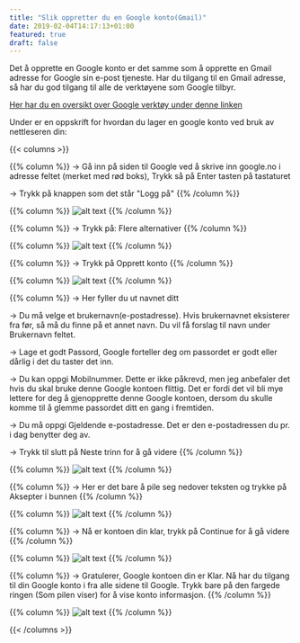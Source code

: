 ```yaml
---
title: "Slik oppretter du en Google konto(Gmail)"
date: 2019-02-04T14:17:13+01:00
featured: true
draft: false
---
```

Det å opprette en Google konto er det samme som å opprette en Gmail adresse for Google sin e-post tjeneste. Har du tilgang til en Gmail adresse, så har du god tilgang til alle de verktøyene som Google tilbyr. 


[Her har du en oversikt over Google verktøy under denne linken](https://www.google.no/intl/no/about/products "Google værktøy")


Under er en oppskrift for hvordan du lager en google konto ved bruk av nettleseren din:


{{< columns >}}

{{% column %}}
→ Gå inn på siden til Google ved å skrive inn google.no i adresse feltet (merket med rød boks), Trykk så på Enter tasten på tastaturet

→ Trykk på knappen som det står "Logg på"
{{% /column %}}

{{% column %}}
![alt text](/img/google-account1.png "Log på google konto")
{{% /column %}}

{{% column %}}
→ Trykk på: Flere alternativer
{{% /column %}} 

{{% column %}}
![alt text](/img/google-account2.png "Log på google konto")
{{% /column %}}

{{% column %}}
→ Trykk på Opprett konto
{{% /column %}}

{{% column %}}
![alt text](/img/google-account3.png "Log på google konto")
{{% /column %}}

{{% column %}}
→ Her fyller du ut navnet ditt

→ Du må velge et brukernavn(e-postadresse). Hvis brukernavnet eksisterer fra før, så må du finne på et annet navn. Du vil få forslag til navn under Brukernavn feltet.

→ Lage et godt Passord, Google forteller deg om passordet er godt eller dårlig i det du taster det inn.

→ Du kan oppgi Mobilnummer. Dette er ikke påkrevd, men jeg anbefaler det hvis du skal bruke denne Google kontoen flittig. Det er fordi det vil bli mye lettere for deg å gjenopprette denne Google kontoen, dersom du skulle komme til å glemme passordet ditt en gang i fremtiden.

→ Du må oppgi Gjeldende e-postadresse. Det er den e-postadressen du pr. i dag benytter deg av.

→ Trykk til slutt på Neste trinn for å gå videre
{{% /column %}}

{{% column %}}
![alt text](/img/google-account4.png "Log på google konto")
{{% /column %}}

{{% column %}}
→ Her er det bare å pile seg nedover teksten og trykke på Aksepter i bunnen
{{% /column %}}

{{% column %}}
![alt text](/img/google-account5.png "Log på google konto")
{{% /column %}}


{{% column %}}
→ Nå er kontoen din klar, trykk på Continue for å gå videre
{{% /column %}}

{{% column %}}
![alt text](/img/google-account6.png "Log på google konto")
{{% /column %}}

{{% column %}}
→ Gratulerer, Google kontoen din er Klar. Nå har du tilgang til din Google konto i fra alle sidene til Google. Trykk bare på den fargede ringen (Som pilen viser) for å vise konto informasjon.
{{% /column %}}

{{% column %}}
![alt text](/img/google-account7.png "Log på google konto")
{{% /column %}}

{{< /columns >}}